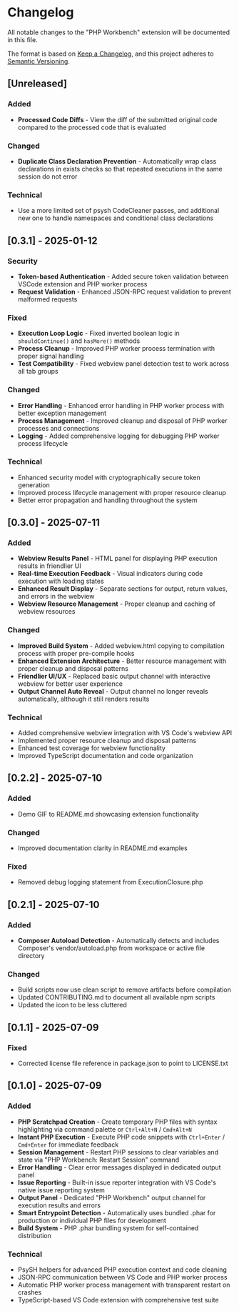 # Changelog

All notable changes to the "PHP Workbench" extension will be documented in this file.

The format is based on [Keep a Changelog](https://keepachangelog.com/en/1.1.0/),
and this project adheres to [Semantic Versioning](https://semver.org/spec/v2.0.0.html).

## [Unreleased]

### Added

- **Processed Code Diffs** - View the diff of the submitted original code compared to the processed code that is evaluated

### Changed

- **Duplicate Class Declaration Prevention** - Automatically wrap class declarations in exists checks so that repeated executions in the same session do not error

### Technical

- Use a more limited set of psysh CodeCleaner passes, and additional new one to handle namespaces and conditional class declarations

## [0.3.1] - 2025-01-12

### Security

- **Token-based Authentication** - Added secure token validation between VSCode extension and PHP worker process
- **Request Validation** - Enhanced JSON-RPC request validation to prevent malformed requests

### Fixed

- **Execution Loop Logic** - Fixed inverted boolean logic in `shouldContinue()` and `hasMore()` methods
- **Process Cleanup** - Improved PHP worker process termination with proper signal handling
- **Test Compatibility** - Fixed webview panel detection test to work across all tab groups

### Changed

- **Error Handling** - Enhanced error handling in PHP worker process with better exception management
- **Process Management** - Improved cleanup and disposal of PHP worker processes and connections
- **Logging** - Added comprehensive logging for debugging PHP worker process lifecycle

### Technical

- Enhanced security model with cryptographically secure token generation
- Improved process lifecycle management with proper resource cleanup
- Better error propagation and handling throughout the system

## [0.3.0] - 2025-07-11

### Added

- **Webview Results Panel** - HTML panel for displaying PHP execution results in friendlier UI
- **Real-time Execution Feedback** - Visual indicators during code execution with loading states
- **Enhanced Result Display** - Separate sections for output, return values, and errors in the webview
- **Webview Resource Management** - Proper cleanup and caching of webview resources

### Changed

- **Improved Build System** - Added webview.html copying to compilation process with proper pre-compile hooks
- **Enhanced Extension Architecture** - Better resource management with proper cleanup and disposal patterns
- **Friendlier UI/UX** - Replaced basic output channel with interactive webview for better user experience
- **Output Channel Auto Reveal** - Output channel no longer reveals automatically, although it still renders results

### Technical

- Added comprehensive webview integration with VS Code's webview API
- Implemented proper resource cleanup and disposal patterns
- Enhanced test coverage for webview functionality
- Improved TypeScript documentation and code organization

## [0.2.2] - 2025-07-10

### Added

- Demo GIF to README.md showcasing extension functionality

### Changed

- Improved documentation clarity in README.md examples

### Fixed

- Removed debug logging statement from ExecutionClosure.php

## [0.2.1] - 2025-07-10

### Added

- **Composer Autoload Detection** - Automatically detects and includes Composer's vendor/autoload.php from workspace or active file directory

### Changed

- Build scripts now use clean script to remove artifacts before compilation
- Updated CONTRIBUTING.md to document all available npm scripts
- Updated the icon to be less cluttered

## [0.1.1] - 2025-07-09

### Fixed

- Corrected license file reference in package.json to point to LICENSE.txt

## [0.1.0] - 2025-07-09

### Added

- **PHP Scratchpad Creation** - Create temporary PHP files with syntax highlighting via command palette or `Ctrl+Alt+N` / `Cmd+Alt+N`
- **Instant PHP Execution** - Execute PHP code snippets with `Ctrl+Enter` / `Cmd+Enter` for immediate feedback
- **Session Management** - Restart PHP sessions to clear variables and state via "PHP Workbench: Restart Session" command
- **Error Handling** - Clear error messages displayed in dedicated output panel
- **Issue Reporting** - Built-in issue reporter integration with VS Code's native issue reporting system
- **Output Panel** - Dedicated "PHP Workbench" output channel for execution results and errors
- **Smart Entrypoint Detection** - Automatically uses bundled .phar for production or individual PHP files for development
- **Build System** - PHP .phar bundling system for self-contained distribution

### Technical

- PsySH helpers for advanced PHP execution context and code cleaning
- JSON-RPC communication between VS Code and PHP worker process
- Automatic PHP worker process management with transparent restart on crashes
- TypeScript-based VS Code extension with comprehensive test suite
